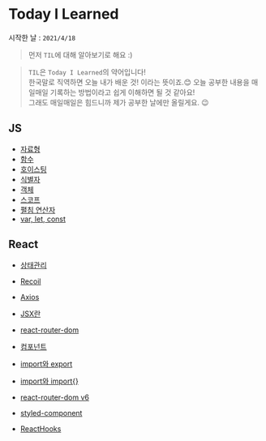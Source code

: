 # Today I Learned

시작한 날 : `2021/4/18`

> 먼저 `TIL`에 대해 알아보기로 해요 :)<br/>

> `TIL`은 `Today I Learned`의 약어입니다!<br/>
> 한국말로 직역하면 오늘 내가 배운 것! 이라는 뜻이죠.😊
> 오늘 공부한 내용을 매일매일 기록하는 방법이라고 쉽게 이해하면 될 것 같아요!<br/>
> 그래도 매일매일은 힘드니까 제가 공부한 날에만 올릴게요. 😉

## JS

- [자료형](/JavaScript/data_type.md)
- [함수](/JavaScript/function.md)
- [호이스팅](/JavaScript/hoisting.md)
- [식별자](/JavaScript/identifier.md)
- [객체](/JavaScript/object.md)
- [스코프](/JavaScript/scope.md)
- [펼침 연산자](/JavaScript/spread%20operator.md)
- [var, let, const](/JavaScript/var_let_const.md)

## React

- [상태관리](/React/%EC%83%81%ED%83%9C%EA%B4%80%EB%A6%AC.md)
- [Recoil](React/recoil.md)
- [Axios](/React/Axios.md)
- [JSX란](https://github.com/yoosion030/TIL/tree/master/React/Hooks)
- [react-router-dom](/React/Router.md)
- [컴포넌트](/React/component.md)
- [import와 export](/React/import와%20export.md)
- [import와 import{}](React/import%20{%20}.md)
- [react-router-dom v6](React/react-router-dom%20v6.md)
- [styled-component](React/styled%20component.md)


- [ReactHooks](/React/Hooks/README.md)

